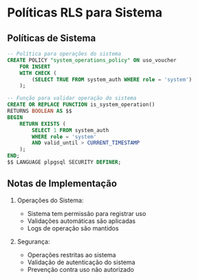 # Políticas RLS para Sistema

## Políticas de Sistema
```sql
-- Política para operações do sistema
CREATE POLICY "system_operations_policy" ON uso_voucher
    FOR INSERT
    WITH CHECK (
        (SELECT TRUE FROM system_auth WHERE role = 'system')
    );

-- Função para validar operação do sistema
CREATE OR REPLACE FUNCTION is_system_operation()
RETURNS BOOLEAN AS $$
BEGIN
    RETURN EXISTS (
        SELECT 1 FROM system_auth 
        WHERE role = 'system'
        AND valid_until > CURRENT_TIMESTAMP
    );
END;
$$ LANGUAGE plpgsql SECURITY DEFINER;
```

## Notas de Implementação

1. Operações do Sistema:
   - Sistema tem permissão para registrar uso
   - Validações automáticas são aplicadas
   - Logs de operação são mantidos

2. Segurança:
   - Operações restritas ao sistema
   - Validação de autenticação do sistema
   - Prevenção contra uso não autorizado